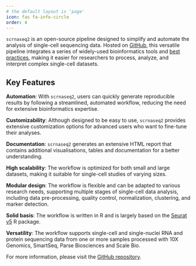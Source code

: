 ```yaml
---
# the default layout is 'page'
icon: fas fa-info-circle
order: 4
---
```



`scrnaseq2` is an open-source pipeline designed to simplify and automate the analysis of single-cell sequencing data. Hosted on [GitHub](https://github.com/dcgc-bfx/scrnaseq2), this versatile pipeline integrates a series of widely-used bioinformatics tools and [best practices](https://www.nature.com/articles/s41576-023-00586-w), making it easier for researchers to process, analyze, and interpret complex single-cell datasets.

## Key Features

**Automation**: With `scrnaseq2`, users can quickly generate reproducible results by following a streamlined, automated workflow, reducing the need for extensive bioinformatics expertise.

**Customizability**: Although designed to be easy to use, `scrnaseq2` provides extensive customization options for advanced users who want to fine-tune their analyses.

**Documentation**: `scrnaseq2` generates an extensive HTML report that contains additional visualisations, tables and documentation for a better understanding. 

**High scalability**: The workflow is optimized for both small and large datasets, making it suitable for single-cell studies of varying sizes.

**Modular design**: The workflow is flexible and can be adapted to various research needs, supporting multiple stages of single-cell data analysis, including data pre-processing, quality control, normalization, clustering, and marker detection.

**Solid basis**: The workflow is written in R and is largely based on the [Seurat v5](https://satijalab.org/seurat/) R package. 

**Versatility**: The workflow supports single-cell and single-nuclei RNA and protein sequencing data from one or more samples processed with 10X Genomics, SmartSeq, Parse Biosciences and Scale Bio. 

For more information, please visit the [GitHub repository](https://github.com/dcgc-bfx/scrnaseq2).